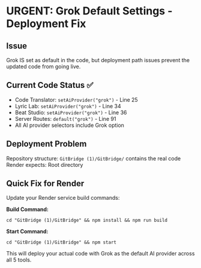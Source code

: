 # URGENT: Grok Default Settings - Deployment Fix

## Issue
Grok IS set as default in the code, but deployment path issues prevent the updated code from going live.

## Current Code Status ✅
- Code Translator: `setAiProvider("grok")` - Line 25
- Lyric Lab: `setAiProvider("grok")` - Line 34  
- Beat Studio: `setAiProvider("grok")` - Line 36
- Server Routes: `default("grok")` - Line 91
- All AI provider selectors include Grok option

## Deployment Problem
Repository structure: `GitBridge (1)/GitBridge/` contains the real code
Render expects: Root directory

## Quick Fix for Render
Update your Render service build commands:

**Build Command:**
```
cd "GitBridge (1)/GitBridge" && npm install && npm run build
```

**Start Command:**
```
cd "GitBridge (1)/GitBridge" && npm start
```

This will deploy your actual code with Grok as the default AI provider across all 5 tools.